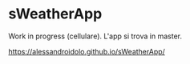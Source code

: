# sWeatherApp

Work in progress (cellulare).
L'app si trova in master.

https://alessandroidolo.github.io/sWeatherApp/
